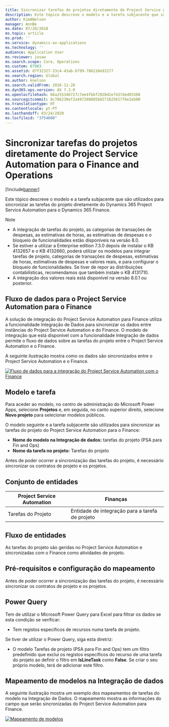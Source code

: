 ```yaml
---
title: Sincronizar tarefas do projetos diretamente do Project Service Automation para o Finance and Operations
description: Este tópico descreve o modelo e a tarefa subjacente que são utilizados para sincronizar as tarefas do projeto diretamente do Microsoft Dynamics 365 Project Service Automation para o Dynamics 365 Finance.
author: KimANelson
manager: AnnBe
ms.date: 07/20/2018
ms.topic: article
ms.prod: ''
ms.service: dynamics-ax-applications
ms.technology: ''
audience: Application User
ms.reviewer: josaw
ms.search.scope: Core, Operations
ms.custom: 87983
ms.assetid: d7f32327-33c4-43ab-b799-786210e93277
ms.search.region: Global
ms.author: knelson
ms.search.validFrom: 2016-11-28
ms.dyn365.ops.version: AX 7.3.0
ms.openlocfilehash: 66a255346727c7ee4fbbf2920d2ef437ded03308
ms.sourcegitcommit: 8c786230ef2a497280885b827162561776e2eb00
ms.translationtype: HT
ms.contentlocale: pt-PT
ms.lasthandoff: 03/24/2020
ms.locfileid: "3754600"
---
```

# <a name="synchronize-project-tasks-directly-from-project-service-automation-to-finance-and-operations"></a>Sincronizar tarefas do projetos diretamente do Project Service Automation para o Finance and Operations

[!include[banner](../includes/banner.md)]

Este tópico descreve o modelo e a tarefa subjacente que são utilizados para sincronizar as tarefas do projeto diretamente do Dynamics 365 Project Service Automation para o Dynamics 365 Finance.

> [!NOTE]
> - A integração de tarefas do projeto, as categorias de transações de despesas, as estimativas de horas, as estimativas de despesas e o bloqueio de funcionalidades estão disponíveis na versão 8.0.
> - Se estiver a utilizar a Enterprise edition 7.3.0 depois de instalar o KB 4132657 e o KB 4132660, poderá utilizar os modelos para integrar tarefas de projeto, categorias de transações de despesas, estimativas de horas, estimativas de despesas e valores reais, e para configurar o bloqueio de funcionalidades. Se tiver de repor as distribuições contabilísticas, recomendamos que também instale o KB 4131710.
> - A integração dos valores reais está disponível na versão 8.0.1 ou posterior.

## <a name="data-flow-for-project-service-automation-to-finance"></a>Fluxo de dados para o Project Service Automation para o Finance

A solução de integração do Project Service Automation para Finance utiliza a funcionalidade Integração de Dados para sincronizar os dados entre instâncias do Project Service Automation e do Finance. O modelo de integração que está disponível com a funcionalidade Integração de dados permite o fluxo de dados sobre as tarefas do projeto entre o Project Service Automation e o Finance.

A seguinte ilustração mostra como os dados são sincronizados entre o Project Service Automation e o Finance.

[![Fluxo de dados para a integração do Project Service Automation com o Finance](./media/ProjectTasksFlow.png)](./media/ProjectTasksFlow.png)

## <a name="template-and-task"></a>Modelo e tarefa

Para aceder ao modelo, no centro de administração do Microsoft Power Apps, selecione **Projetos** e, em seguida, no canto superior direito, selecione **Novo projeto** para selecionar modelos públicos.

O modelo seguinte e a tarefa subjacente são utilizados para sincronizar as tarefas do projeto do Project Service Automation para o Finance:

- **Nome do modelo na Integração de dados:** tarefas do projeto (PSA para Fin and Ops)
- **Nome da tarefa no projeto:** Tarefas do projeto

Antes de poder ocorrer a sincronização das tarefas do projeto, é necessário sincronizar os contratos de projeto e os projetos.

## <a name="entity-set"></a>Conjunto de entidades

| Project Service Automation | Finanças                             |
|----------------------------|-------------------------------------|
| Tarefas do Projeto              | Entidade de integração para a tarefa de projeto |

## <a name="entity-flow"></a>Fluxo de entidades

As tarefas do projeto são geridas no Project Service Automation e sincronizadas com o Finance como atividades de projeto.

## <a name="prerequisites-and-mapping-setup"></a>Pré-requisitos e configuração do mapeamento

Antes de poder ocorrer a sincronização das tarefas do projeto, é necessário sincronizar os contratos de projeto e os projetos.

## <a name="power-query"></a>Power Query

Tem de utilizar o Microsoft Power Query para Excel para filtrar os dados se esta condição se verificar:

- Tem registos específicos de recursos numa tarefa de projeto.

Se tiver de utilizar o Power Query, siga esta diretriz:

- O modelo Tarefas de projeto (PSA para Fin and Ops) tem um filtro predefinido que exclui os registos específicos do recurso de uma tarefa do projeto ao definir o filtro em **IsLineTask** como **False**. Se criar o seu próprio modelo, terá de adicionar este filtro.

## <a name="template-mapping-in-data-integration"></a>Mapeamento de modelos na Integração de dados

A seguinte ilustração mostra um exemplo dos mapeamentos de tarefas do modelo na Integração de Dados. O mapeamento mostra as informações do campo que serão sincronizadas do Project Service Automation para Finance.

[![Mapeamento de modelos](./media/ProjectTasksMapping.png)](./media/ProjectTasksMapping.png)
